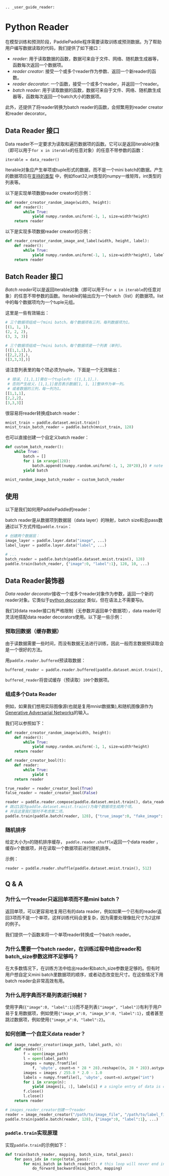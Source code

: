 ```eval_rst
.. _user_guide_reader:
```

# Python Reader
在模型训练和预测阶段，PaddlePaddle程序需要读取训练或预测数据。为了帮助用户编写数据读取的代码，我们提供了如下接口：

- *reader*: 用于读取数据的函数，数据可来自于文件、网络、随机数生成器等，函数每次返回一个数据项。
- *reader creator*: 接受一个或多个reader作为参数、返回一个新reader的函数。
- *reader decorator*: 一个函数，接受一个或多个reader，并返回一个reader。
- *batch reader*: 用于读取数据的函数，数据可来自于文件、网络、随机数生成器等，函数每次返回一个batch大小的数据项。

此外，还提供了将reader转换为batch reader的函数，会频繁用到reader creator和reader decorator。

## Data Reader 接口
Data reader不一定要求为读取和遍历数据项的函数。它可以是返回iterable对象（即可以用于`for x in iterable`的任意对象）的任意不带参数的函数：

```
iterable = data_reader()
```

Iterable对象应产生单项或tuple形式的数据，而不是一个mini batch的数据。产生的数据项应在[支持的类型](http://www.paddlepaddle.org/doc/ui/data_provider/pydataprovider2.html?highlight=dense_vector#input-types) 中，例如float32,int类型的numpy一维矩阵，int类型的列表等。

以下是实现单项数据reader creator的示例：

```python
def reader_creator_random_image(width, height):
    def reader():
        while True:
            yield numpy.random.uniform(-1, 1, size=width*height)
    return reader
```

以下是实现多项数据reader creator的示例：

```python
def reader_creator_random_image_and_label(width, height, label):
    def reader():
        while True:
            yield numpy.random.uniform(-1, 1, size=width*height), label
    return reader
```

## Batch Reader 接口
*Batch reader*可以是返回iterable对象（即可以用于`for x in iterable`的任意对象）的任意不带参数的函数。Iterable的输出应为一个batch（list）的数据项。list中的每个数据项均为一个tuple元组。

这里是一些有效输出：

```python
# 三个数据项组成一个mini batch。每个数据项有三列，每列数据项为1。
[(1, 1, 1),
(2, 2, 2),
(3, 3, 3)]

# 三个数据项组成一个mini batch。每个数据项是一个列表（单列）。
[([1,1,1],),
([2,2,2],),
([3,3,3],)]
```

请注意列表里的每个项必须为tuple，下面是一个无效输出：
```python
 # 错误, [1,1,1]需在一个tuple内: ([1,1,1],).
 # 否则产生歧义，[1,1,1]是否表示数据[1, 1, 1]整体作为单一列。
 # 或者数据的三列，每一列为1。
[[1,1,1],
[2,2,2],
[3,3,3]]
```

很容易将reader转换成batch reader：

```python
mnist_train = paddle.dataset.mnist.train()
mnist_train_batch_reader = paddle.batch(mnist_train, 128)
```

也可以直接创建一个自定义batch reader：

```python
def custom_batch_reader():
    while True:
        batch = []
        for i in xrange(128):
            batch.append((numpy.random.uniform(-1, 1, 28*28),)) # note that it's a tuple being appended.
        yield batch

mnist_random_image_batch_reader = custom_batch_reader
```

## 使用
以下是我们如何用PaddlePaddle的reader：

batch reader是从数据项到数据层（data layer）的映射，batch size和总pass数通过以下方式传给`paddle.train`：

```python
# 创建两个数据层：
image_layer = paddle.layer.data("image", ...)
label_layer = paddle.layer.data("label", ...)

# ...
batch_reader = paddle.batch(paddle.dataset.mnist.train(), 128)
paddle.train(batch_reader, {"image":0, "label":1}, 128, 10, ...)
```

## Data Reader装饰器
*Data reader decorator*接收一个或多个reader对象作为参数，返回一个新的reader对象。它类似于[python decorator](https://wiki.python.org/moin/PythonDecorators) 类似，但在语法上不需要写`@`。

我们对data reader接口有严格限制（无参数并返回单个数据项），data reader可灵活地搭配data reader decorators使用。以下是一些示例：

### 预取回数据（缓存数据）
由于读数据需要一些时间，而没有数据无法进行训练，因此一般而言数据预读取会是一个很好的方法。

用`paddle.reader.buffered`预读取数据：

```python
buffered_reader = paddle.reader.buffered(paddle.dataset.mnist.train(), 100)
```

`buffered_reader`将尝试缓存（预读取）`100`个数据项。

### 组成多个Data Reader
例如，如果我们想用实际图像源(也就是复用mnist数据集),和随机图像源作为[Generative Adversarial Networks](https://arxiv.org/abs/1406.2661)的输入。

我们可以参照如下：

```python
def reader_creator_random_image(width, height):
    def reader():
        while True:
            yield numpy.random.uniform(-1, 1, size=width*height)
    return reader

def reader_creator_bool(t):
    def reader:
        while True:
            yield t
    return reader

true_reader = reader_creator_bool(True)
false_reader = reader_creator_bool(False)

reader = paddle.reader.compose(paddle.dataset.mnist.train(), data_reader_creator_random_image(20, 20), true_reader, false_reader)
# 跳过1因为paddle.dataset.mnist.train()为每个数据项生成两个项。
# 并且这里我们暂时不考虑第二项。
paddle.train(paddle.batch(reader, 128), {"true_image":0, "fake_image": 2, "true_label": 3, "false_label": 4}, ...)
```

### 随机排序
给定大小为`n`的随机排序缓存， `paddle.reader.shuffle`返回一个data reader ，缓存`n`个数据项，并在读取一个数据项前进行随机排序。

示例：
```python
reader = paddle.reader.shuffle(paddle.dataset.mnist.train(), 512)
```

## Q & A

### 为什么一个reader只返回单项而不是mini batch？

返回单项，可以更容易地复用已有的data reader，例如如果一个已有的reader返回3项而不是一个单项，这样训练代码会更复杂，因为需要处理像批尺寸为2这样的例子。

我们提供一个函数来将一个单项reader转换成一个batch reader。

### 为什么需要一个batch raeder，在训练过程中给出reader和batch_size参数这样不足够吗？

在大多数情况下，在训练方法中给出reader和batch_size参数是足够的。但有时用户想自定义mini batch里数据项的顺序，或者动态改变批尺寸。在这些情况下用batch reader会非常高效有用。

### 为什么用字典而不是列表进行映射？

使用字典(`{"image":0, "label":1}`)而不是列表`["image", "label"]`)有利于用户易于复用数据项，例如使用`{"image_a":0, "image_b":0, "label":1}`，或者甚至跳过数据项，例如使用`{"image_a":0, "label":2}`。


### 如何创建一个自定义data reader？
```python
def image_reader_creator(image_path, label_path, n):
    def reader():
        f = open(image_path)
        l = open(label_path)
        images = numpy.fromfile(
            f, 'ubyte', count=n * 28 * 28).reshape((n, 28 * 28)).astype('float32')
        images = images / 255.0 * 2.0 - 1.0
        labels = numpy.fromfile(l, 'ubyte', count=n).astype("int")
        for i in xrange(n):
            yield images[i, :], labels[i] # a single entry of data is created each time
        f.close()
        l.close()
    return reader

# images_reader_creator创建一个reader
reader = image_reader_creator("/path/to/image_file", "/path/to/label_file", 1024)
paddle.train(paddle.batch(reader, 128), {"image":0, "label":1}, ...)
```

### `paddle.train`实现原理
实现`paddle.train`的示例如下：

```python
def train(batch_reader, mapping, batch_size, total_pass):
    for pass_idx in range(total_pass):
        for mini_batch in batch_reader(): # this loop will never end in online learning.
            do_forward_backward(mini_batch, mapping)
```
